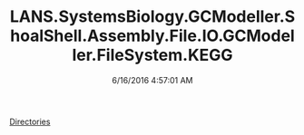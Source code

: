 ﻿---
title: LANS.SystemsBiology.GCModeller.ShoalShell.Assembly.File.IO.GCModeller.FileSystem.KEGG
date: 6/16/2016 4:57:01 AM
---

[Directories](T-LANS.SystemsBiology.GCModeller.ShoalShell.Assembly.File.IO.GCModeller.FileSystem.KEGG.Directories.html)
